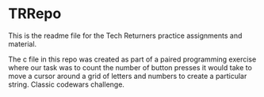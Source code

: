 # TRRepo

This is the readme file for the Tech Returners practice assignments and material. 

The c file in this repo was created as part of a paired programming exercise where our task was to count the number of button presses it would take to move a cursor around a grid of letters and numbers to create a particular string. Classic codewars challenge.
